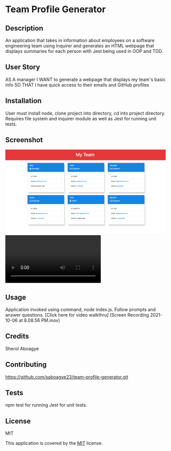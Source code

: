 # Team Profile Generator

## Description
An application that takes in information about employees on a software engineering team using Inquirer and generates an HTML webpage that displays summaries for each person with Jest being used in OOP and TDD.

## User Story
AS A manager
I WANT to generate a webpage that displays my team's basic info
SO THAT I have quick access to their emails and GitHub profiles

## Installation
User must install node, clone project into directory, cd into project directory. Requires file system and inquirer module as well as Jest for running unit tests.

## Screenshot
![Screenshot1](team-profile.png)
![Walk-thru](walkthru.mov)

## Usage
Application invoked using command, node index.js. Follow prompts and answer questions.
[Click here for video walkthru] (Screen Recording 2021-10-06 at 8.08.56 PM.mov)



## Credits
Sherol Aboagye


## Contributing
https://github.com/saboagye23/team-profile-generator.git

## Tests
npm test for running Jest for unit tests. 


## License
MIT

This application is covered by the [MIT](https://choosealicense.com/licenses/mit) license. 





